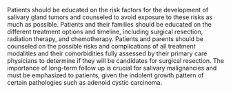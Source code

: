 Patients should be educated on the risk factors for the development of salivary gland tumors and counseled to avoid exposure to these risks as much as possible. Patients and their families should be educated on the different treatment options and timeline, including surgical resection, radiation therapy, and chemotherapy. Patients and parents should be counseled on the possible risks and complications of all treatment modalities and their comorbidities fully assessed by their primary care physicians to determine if they will be candidates for surgical resection. The importance of long-term follow up is crucial for salivary malignancies and must be emphasized to patients, given the indolent growth pattern of certain pathologies such as adenoid cystic carcinoma.